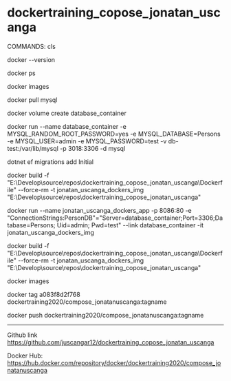 # dockertraining_copose_jonatan_uscanga
COMMANDS:
cls

docker --version

docker ps

docker images

docker pull mysql

docker volume create database_container

docker run --name database_container -e MYSQL_RANDOM_ROOT_PASSWORD=yes -e MYSQL_DATABASE=Persons -e MYSQL_USER=admin -e MYSQL_PASSWORD=test -v db-test:/var/lib/mysql -p 3018:3306 -d mysql

dotnet ef migrations add Initial

docker build -f "E:\Develop\source\repos\dockertraining_copose_jonatan_uscanga\Dockerfile" --force-rm -t jonatan_uscanga_dockers_img "E:\Develop\source\repos\dockertraining_copose_jonatan_uscanga"

docker run --name jonatan_uscanga_dockers_app -p 8086:80 -e "ConnectionStrings:PersonDB"="Server=database_container;Port=3306;Database=Persons; Uid=admin; Pwd=test" --link database_container -it jonatan_uscanga_dockers_img

docker build -f "E:\Develop\source\repos\dockertraining_copose_jonatan_uscanga\Dockerfile" --force-rm -t jonatan_uscanga_dockers_img "E:\Develop\source\repos\dockertraining_copose_jonatan_uscanga"

docker images

docker tag a083f8d2f768 dockertraining2020/compose_jonatanuscanga:tagname

docker push dockertraining2020/compose_jonatanuscanga:tagname

-----------------------------------------------------------------------------------------------
Github link
https://github.com/juscangar12/dockertraining_copose_jonatan_uscanga

Docker Hub:
https://hub.docker.com/repository/docker/dockertraining2020/compose_jonatanuscanga
